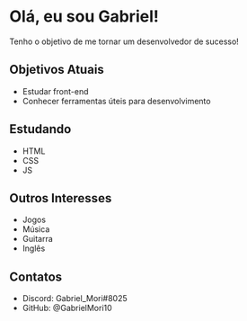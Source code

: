 # Olá, eu sou Gabriel!

Tenho o objetivo de me tornar um desenvolvedor de sucesso!

## Objetivos Atuais
 - Estudar front-end
 - Conhecer ferramentas úteis para desenvolvimento

## Estudando
- HTML
- CSS
- JS
 
## Outros Interesses
- Jogos
- Música
- Guitarra
- Inglês
 
## Contatos
- Discord: Gabriel_Mori#8025
- GitHub: @GabrielMori10

